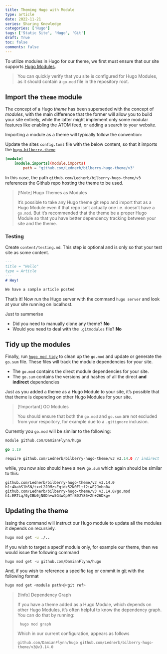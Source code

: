 ```yaml
---
title: Theming Hugo with Module
type: article 
date: 2022-11-21
series: Sharing Knowledge
categories: ['Hugo']
tags: ['Static Site', 'Hugo', 'Git']
draft: True
toc: false 
comments: false 
---
```



To utilize modules in Hugo for our theme, we first must ensure that our site supports [Hugo Modules](sw-ssg-hugo-modules).

> You can quickly verify that you site is configured for Hugo Modules, as it should contain a  `go.mod` file in the repository root.

## Import the `theme` module

The concept of a Hugo *theme* has been superseded with the concept of *modules*, with the main difference that the former will allow you to build your site entirely, while the latter might implement only some modular features like enabling the ATOM feed, or adding a search to your website.

Importing a module as a theme will typically follow the convention:

Update the sites `config.toml` file with the below content, so that it imports the [`hugo-bilberry-theme`](https://github.com/DamianFlynn/hugo-bilberry-theme)  
    
```toml
[module]
	[module.imports](module.imports)
		path = "github.com/Lednerb/bilberry-hugo-theme/v3"
```

In this case, the path `github.com/Lednerb/bilberry-hugo-theme/v3` references the Github repo hosting the theme to be used.

> [!Note] Hugo Themes as Modules
> 
> It’s possible to take any Hugo theme git repo and import that as a Hugo Module even if that repo isn’t actually one i.e. doesn’t have a `go.mod`. But it’s recommended that the theme be a proper Hugo Module so that you have better dependency tracking between your site and the theme.


### Testing

Create `content/testing.md`. This step is optional and is only so that your test site as some content.

```md
---
title = "Hello"
type = Article
---
# Hey!

We have a sample article posted
``` 

That’s it! Now run the Hugo server with the command `hugo server` and look at your site running on localhost.

Just to summerise
-   Did you need to manually clone any theme? **No**
-   Would you need to deal with the `.gitmodules` file? **No**

## Tidy up the modules

Finally, run [`hugo mod tidy`](https://gohugo.io/commands/hugo_mod_tidy/) to clean up the `go.mod` and update or generate the `go.sum` file. These files will track the module dependencies for your site.

-   The `go.mod` contains the direct module dependencies for your site.
-   The `go.sum` contains the versions and hashes of all the direct **and indirect** dependencies
  
Just as you added a theme as a Hugo Module to your site, it’s possible that that theme is depending on other Hugo Modules for your site.

> [!Important] GO Modules
> 
> You should ensure that both the `go.mod` and `go.sum` are not excluded from your respoitory, for example due to a `.gitignore` inclusion.

Currently you `go.mod` will be similar to the following:

```go
module github.com/DamianFlynn/hugo

go 1.19

require github.com/Lednerb/bilberry-hugo-theme/v3 v3.14.0 // indirect
```

while, you now also should have a new `go.sum` which again should be similar to this:

```text
github.com/Lednerb/bilberry-hugo-theme/v3 v3.14.0 h1:4kahS1hSN/txeL2J9MzsEqidz52N0Fltf2iwE2Jmbn0=
github.com/Lednerb/bilberry-hugo-theme/v3 v3.14.0/go.mod h1:ERTLq/0yIBb0jN0Dh+w5G4wCp9TrB0JY86+Zh+26Dkg=
```

## Updating the theme 

Issing the command will instruct our Hugo module to update all the modules it depends on recursivly.

```bash
hugo mod get -u ./..
```

If you wish to target a specif module only, for example our theme, then we would issue the following command

```shell
hugo mod get -u github.com/DamianFlynn/hugo
```

And, if you wish to reference a specific tag or commit in [git](git) with the following format

```bash
hugo mod get <module path>@<git ref>
```

> [!info] Dependency Graph
>
> If you have a theme added as a Hugo Module, which depends on other Hugo Modules, it’s often helpful to know the dependency graph. You can do that by running:
> ```shell
>  hugo mod graph
> ```
> 
> Which in our current configuration, appears as follows
> ```text
> github.com/DamianFlynn/hugo github.com/Lednerb/bilberry-hugo-theme/v3@v3.14.0
> ```